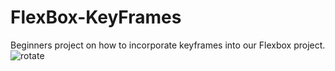 # FlexBox-KeyFrames
Beginners project on how to incorporate keyframes into our Flexbox project. 
![rotate](https://user-images.githubusercontent.com/43420527/45974964-bfc53580-bff7-11e8-864c-f4f8442a07ff.png)

